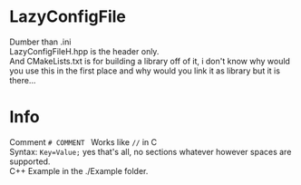 # LazyConfigFile
Dumber than .ini \
LazyConfigFileH.hpp is the header only. \
And CMakeLists.txt is for building a library off of it, i don't know why would you use this in the first place and why would you link it as library but it is there...

# Info
Comment ```# COMMENT ``` Works like ```//``` in C \
Syntax: ```Key=Value;``` yes that's all, no sections whatever however spaces are supported. \
C++ Example in the ./Example folder.